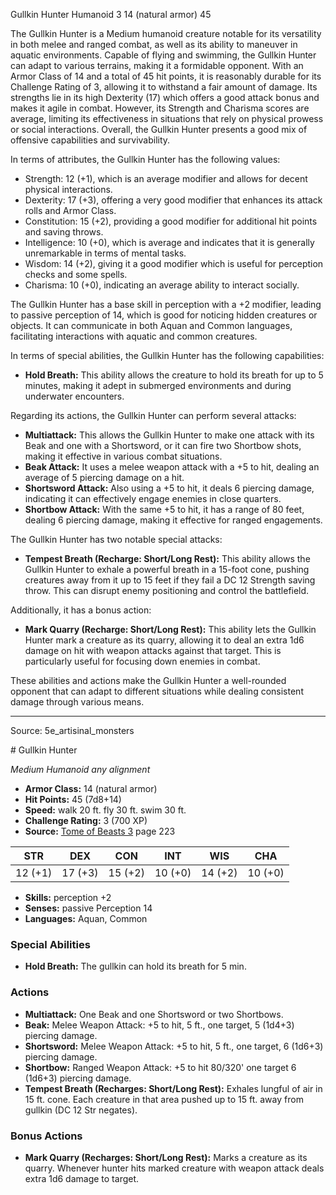 <MonsterName/>Gullkin Hunter</MonsterName>
<CreatureType/>Humanoid</CreatureType>
<CR/>3</CR>
<AC/>14 (natural armor)</AC>
<HP/>45</HP>
<summary>The Gullkin Hunter is a Medium humanoid creature notable for its versatility in both melee and ranged combat, as well as its ability to maneuver in aquatic environments. Capable of flying and swimming, the Gullkin Hunter can adapt to various terrains, making it a formidable opponent. With an Armor Class of 14 and a total of 45 hit points, it is reasonably durable for its Challenge Rating of 3, allowing it to withstand a fair amount of damage. Its strengths lie in its high Dexterity (17) which offers a good attack bonus and makes it agile in combat. However, its Strength and Charisma scores are average, limiting its effectiveness in situations that rely on physical prowess or social interactions. Overall, the Gullkin Hunter presents a good mix of offensive capabilities and survivability.</summary>

<detail>

In terms of attributes, the Gullkin Hunter has the following values:
- Strength: 12 (+1), which is an average modifier and allows for decent physical interactions.
- Dexterity: 17 (+3), offering a very good modifier that enhances its attack rolls and Armor Class.
- Constitution: 15 (+2), providing a good modifier for additional hit points and saving throws.
- Intelligence: 10 (+0), which is average and indicates that it is generally unremarkable in terms of mental tasks.
- Wisdom: 14 (+2), giving it a good modifier which is useful for perception checks and some spells.
- Charisma: 10 (+0), indicating an average ability to interact socially.

The Gullkin Hunter has a base skill in perception with a +2 modifier, leading to passive perception of 14, which is good for noticing hidden creatures or objects. It can communicate in both Aquan and Common languages, facilitating interactions with aquatic and common creatures.

In terms of special abilities, the Gullkin Hunter has the following capabilities:
- **Hold Breath:** This ability allows the creature to hold its breath for up to 5 minutes, making it adept in submerged environments and during underwater encounters.

Regarding its actions, the Gullkin Hunter can perform several attacks:
- **Multiattack:** This allows the Gullkin Hunter to make one attack with its Beak and one with a Shortsword, or it can fire two Shortbow shots, making it effective in various combat situations.
- **Beak Attack:** It uses a melee weapon attack with a +5 to hit, dealing an average of 5 piercing damage on a hit.
- **Shortsword Attack:** Also using a +5 to hit, it deals 6 piercing damage, indicating it can effectively engage enemies in close quarters.
- **Shortbow Attack:** With the same +5 to hit, it has a range of 80 feet, dealing 6 piercing damage, making it effective for ranged engagements.

The Gullkin Hunter has two notable special attacks:
- **Tempest Breath (Recharge: Short/Long Rest):** This ability allows the Gullkin Hunter to exhale a powerful breath in a 15-foot cone, pushing creatures away from it up to 15 feet if they fail a DC 12 Strength saving throw. This can disrupt enemy positioning and control the battlefield.
  
Additionally, it has a bonus action:
- **Mark Quarry (Recharge: Short/Long Rest):** This ability lets the Gullkin Hunter mark a creature as its quarry, allowing it to deal an extra 1d6 damage on hit with weapon attacks against that target. This is particularly useful for focusing down enemies in combat.

These abilities and actions make the Gullkin Hunter a well-rounded opponent that can adapt to different situations while dealing consistent damage through various means.</detail>



---

Source: 5e_artisinal_monsters

<statblock>
# Gullkin Hunter

*Medium* *Humanoid* *any alignment*

- **Armor Class:** 14 (natural armor)
- **Hit Points:** 45 (7d8+14)
- **Speed:** walk 20 ft. fly 30 ft. swim 30 ft.
- **Challenge Rating:** 3 (700 XP)
- **Source:** [Tome of Beasts 3](https://koboldpress.com/kpstore/product/tome-of-beasts-3-for-5th-edition/) page 223

| STR | DEX | CON | INT | WIS | CHA |
| --- | --- | --- | --- | --- | --- |
| 12 (+1) | 17 (+3) | 15 (+2) | 10 (+0) | 14 (+2) | 10 (+0) |

- **Skills:** perception +2
- **Senses:** passive Perception 14
- **Languages:** Aquan, Common

### Special Abilities

- **Hold Breath:** The gullkin can hold its breath for 5 min.

### Actions

- **Multiattack:** One Beak and one Shortsword or two Shortbows.
- **Beak:** Melee Weapon Attack: +5 to hit, 5 ft., one target, 5 (1d4+3) piercing damage.
- **Shortsword:** Melee Weapon Attack: +5 to hit, 5 ft., one target, 6 (1d6+3) piercing damage.
- **Shortbow:** Ranged Weapon Attack: +5 to hit 80/320' one target 6 (1d6+3) piercing damage.
- **Tempest Breath (Recharges: Short/Long Rest):** Exhales lungful of air in 15 ft. cone. Each creature in that area pushed up to 15 ft. away from gullkin (DC 12 Str negates).

### Bonus Actions

- **Mark Quarry (Recharges: Short/Long Rest):** Marks a creature as its quarry. Whenever hunter hits marked creature with weapon attack deals extra 1d6 damage to target.


</statblock>



